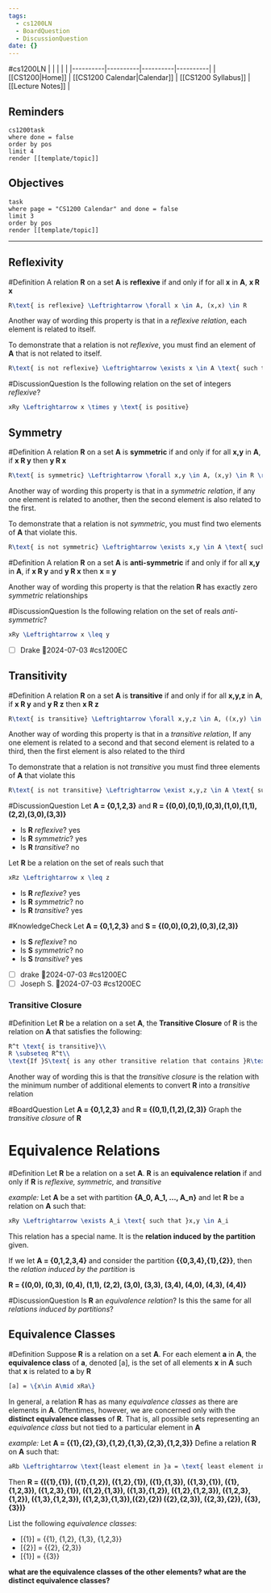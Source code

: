 ```yaml
---
tags:
  - cs1200LN
  - BoardQuestion
  - DiscussionQuestion
date: {}
---
```

#cs1200LN
|  |  |  |  |
|----------|----------|----------|----------|
| [[CS1200|Home]] | [[CS1200 Calendar|Calendar]] | [[CS1200 Syllabus]] | [[Lecture Notes]] |


## Reminders

```query
cs1200task
where done = false
order by pos
limit 4
render [[template/topic]]
```

## Objectives

```query
task
where page = "CS1200 Calendar" and done = false
limit 3
order by pos
render [[template/topic]]
```
---





## Reflexivity

#Definition A relation **R** on a set **A** is **reflexive** if and only if for all **x** in **A**, **x R x**
```latex
R\text{ is reflexive} \Leftrightarrow \forall x \in A, (x,x) \in R
```

Another way of wording this property is that in a _reflexive relation_, each element is related to itself.

To demonstrate that a relation is not _reflexive_, you must find an element of **A** that is not related to itself.
```latex
R\text{ is not reflexive} \Leftrightarrow \exists x \in A \text{ such that } (x,x) \notin R
```

#DiscussionQuestion Is the following relation on the set of integers _reflexive_?
```latex
xRy \Leftrightarrow x \times y \text{ is positive}
```

## Symmetry

#Definition A relation **R** on a set **A** is **symmetric** if and only if for all **x,y** in **A**, if **x R y** then **y R x**
```latex
R\text{ is symmetric} \Leftrightarrow \forall x,y \in A, (x,y) \in R \rightarrow (y,x) \in R
```

Another way of wording this property is that in a _symmetric relation_, if any one element is related to another, then the second element is also related to the first.

To demonstrate that a relation is not _symmetric_, you must find two elements of **A** that violate this.
```latex
R\text{ is not symmetric} \Leftrightarrow \exists x,y \in A \text{ such that }(x,y) \in R \land (y,x) \notin R
```

#Definition A relation **R** on a set **A** is **anti-symmetric** if and only if for all **x,y** in **A**, if **x R y** and **y R x** then **x = y**

Another way of wording this property is that the relation **R** has exactly zero _symmetric_ relationships

#DiscussionQuestion Is the following relation on the set of reals _anti-symmetric_?
```latex
xRy \Leftrightarrow x \leq y
```

* [ ] Drake  📅2024-07-03 #cs1200EC

## Transitivity

#Definition A relation **R** on a set **A** is **transitive** if and only if for all **x,y,z** in **A**, if **x R y** and **y R z** then **x R z**
```latex
R\text{ is transitive} \Leftrightarrow \forall x,y,z \in A, ((x,y) \in R) \land ((y,z) \in R) \rightarrow ((x,z) \in R)
```

Another way of wording this property is that in a _transitive relation_, If any one element is related to a second and that second element is related to a third, then the first element is also related to the third

To demonstrate that a relation is not _transitive_ you must find three elements of **A** that violate this
```latex
R\text{ is not transitive} \Leftrightarrow \exist x,y,z \in A \text{ such that }((x,y) \in R) \land ((y,z) \in R) \land ((x,z) \notin R)
```


#DiscussionQuestion Let **A = {0,1,2,3}** and 
**R = {(0,0),(0,1),(0,3),(1,0),(1,1),(2,2),(3,0),(3,3)}**
* Is **R** _reflexive_? yes
* Is **R** _symmetric_? yes
* Is **R** _transitive_? no

Let **R** be a relation on the set of reals such that
```latex
xRz \Leftrightarrow x \leq z
```
* Is **R** _reflexive_? yes
* Is **R** _symmetric_? no
* Is **R** _transitive_? yes


#KnowledgeCheck Let **A = {0,1,2,3}** and **S = {(0,0),(0,2),(0,3),(2,3)}**
* Is **S** _reflexive_? no
* Is **S** _symmetric_? no
* Is **S** _transitive_? yes

* [ ] drake  📅2024-07-03 #cs1200EC
* [ ] Joseph S.  📅2024-07-03 #cs1200EC

### Transitive Closure

#Definition Let **R** be a relation on a set **A**, the **Transitive Closure** of **R** is the relation on **A** that satisfies the following:
```latex
R^t \text{ is transitive}\\
R \subseteq R^t\\
\text{If }S\text{ is any other transitive relation that contains }R\text{, then }R^t \subseteq S
```

Another way of wording this is that the _transitive closure_ is the relation with the minimum number of additional elements to convert **R** into a _transitive_ relation

#BoardQuestion
Let **A = {0,1,2,3}** and **R = {(0,1),(1,2),(2,3)}**
Graph the _transitive closure_ of **R**

# Equivalence Relations

#Definition Let **R** be a relation on a set **A**. **R** is an **equivalence relation** if and only if **R** is _reflexive, symmetric,_ and _transitive_

_example:_
Let **A** be a set with partition **{A_0, A_1, ..., A_n}** and let **R** be a relation on **A** such that:
```latex
xRy \Leftrightarrow \exists A_i \text{ such that }x,y \in A_i
```

This relation has a special name. It is the **relation induced by the partition** given.

If we let **A = {0,1,2,3,4}** and consider the partition **{{0,3,4},{1},{2}}**, then the _relation induced by the partition_ is 

**R = {(0,0), (0,3), (0,4), (1,1), (2,2), (3,0), (3,3), (3,4), (4,0), (4,3), (4,4)}**

#DiscussionQuestion Is **R** an _equivalence relation_? Is this the same for all _relations induced by partitions_?

## Equivalence Classes

#Definition Suppose **R** is a relation on a set **A**. For each element **a** in **A**, the **equivalence class** of **a**, denoted [a], is the set of all elements **x** in **A** such that **x** is related to **a** by **R**  
```latex
[a] = \{x\in A\mid xRa\}
```

In general, a relation **R** has as many _equivalence classes_ as there are elements in **A**. Oftentimes, however, we are concerned only with the **distinct equivalence classes** of **R**. That is, all possible sets representing an _equivalence class_ but not tied to a particular element in **A**

_example:_
Let **A = {{1},{2},{3},{1,2},{1,3},{2,3},{1,2,3}}**
Define a relation **R** on **A** such that:
```latex
aRb \Leftrightarrow \text{least element in }a = \text{ least element in }b
```

Then **R = {({1},{1}), ({1},{1,2}), ({1,2},{1}), ({1},{1,3}), 
({1,3},{1}), ({1},{1,2,3}), ({1,2,3},{1}), ({1,2},{1,3}), 
({1,3},{1,2}), ({1,2},{1,2,3}), ({1,2,3},{1,2}), ({1,3},{1,2,3}), ({1,2,3},{1,3}),({2},{2}) ({2},{2,3}), ({2,3},{2}), ({3},{3})}**

List the following _equivalence classes_:
* [{1}] = {{1}, {1,2}, {1,3}, {1,2,3}} 
* [{2}] = {{2}, {2,3}}
* [{1}] = {{3}}

**what are the equivalence classes of the other elements?
what are the distinct equivalence classes?**

